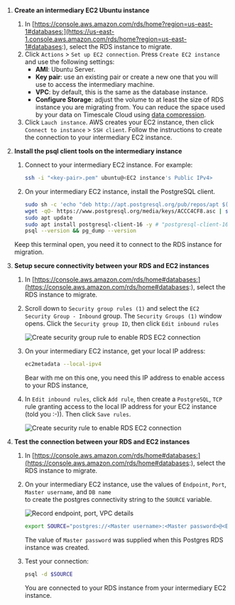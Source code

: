 
1. **Create an intermediary EC2 Ubuntu instance**
     
    1. In [https://console.aws.amazon.com/rds/home?region=us-east-1#databases:](https://us-east-1.console.aws.amazon.com/rds/home?region=us-east-1#databases:),
       select the RDS instance to migrate.
    1. Click `Actions` > `Set up EC2 connection`.
       Press `Create EC2 instance` and use the following settings:
        - **AMI**: Ubuntu Server.
        - **Key pair**: use an existing pair or create a new one that you will use to access the intermediary machine.
        - **VPC**: by default, this is the same as the database instance.
        - **Configure Storage**: adjust the volume to at least the size of RDS instance you are migrating from.
        You can reduce the space used by your data on Timescale Cloud using [data compression][data-compression].
    1. Click `Lauch instance`. AWS creates your EC2 instance, then click `Connect to instance` > `SSH client`.
       Follow the instructions to create the connection to your intermediary EC2 instance. 
1. **Install the psql client tools on the intermediary instance**
    1. Connect to your intermediary EC2 instance. For example:
       ```sh
       ssh -i "<key-pair>.pem" ubuntu@<EC2 instance's Public IPv4>
       ```
    1. On your intermediary EC2 instance, install the PostgreSQL client.
       ```sh
       sudo sh -c 'echo "deb http://apt.postgresql.org/pub/repos/apt $(lsb_release -cs)-pgdg main" > /etc/apt/sources.list.d/pgdg.list'
       wget -qO- https://www.postgresql.org/media/keys/ACCC4CF8.asc | sudo tee /etc/apt/trusted.gpg.d/pgdg.asc &>/dev/null
       sudo apt update
       sudo apt install postgresql-client-16 -y # "postgresql-client-16" if your source DB is using PG 16.
       psql --version && pg_dump --version
       ```
   
      Keep this terminal open, you need it to connect to the RDS instance for migration. 

1. **Setup secure connectivity between your RDS and EC2 instances**

   1. In [https://console.aws.amazon.com/rds/home#databases:](https://console.aws.amazon.com/rds/home#databases:),
       select the RDS instance to migrate.
   1. Scroll down to `Security group rules (1)` and select the `EC2 Security Group - Inbound` group. The
      `Security Groups (1)` window opens. Click the `Security group ID`, then click `Edit inbound rules`

      <img class="main-content__illustration"
      src="https://assets.timescale.com/docs/images/migrate/rds-add-security-rule-to-ec2-instance.svg"
      alt="Create security group rule to enable RDS EC2 connection"/>

   1. On your intermediary EC2 instance, get your local IP address:
      ```sh
      ec2metadata --local-ipv4
      ```
      Bear with me on this one, you need this IP address to enable access to your RDS instance,
   1. In `Edit inbound rules`, click `Add rule`, then create a `PostgreSQL`, `TCP` rule granting access
      to the local IP address for your EC2 instance (told you :-)). Then click `Save rules`. 

      <img class="main-content__illustration"
      src="https://assets.timescale.com/docs/images/migrate/rds-add-inbound-rule-for-ec2-instance.png"
      alt="Create security rule to enable RDS EC2 connection"/>

1. **Test the connection between your RDS and EC2 instances**

   1. In [https://console.aws.amazon.com/rds/home#databases:](https://console.aws.amazon.com/rds/home#databases:),
       select the RDS instance to migrate.
   1. On your intermediary EC2 instance, use the values of `Endpoint`, `Port`, `Master username`, and `DB name`  
      to create the postgres connectivity string to the `SOURCE` variable.
   
      <img class="main-content__illustration"
      src="https://assets.timescale.com/docs/images/migrate/migrate-source-rds-instance.svg"
      alt="Record endpoint, port, VPC details"/>

      ```sh
      export SOURCE="postgres://<Master username>:<Master password>@<Endpoint>:<Port>/<DB name>"
      ```
      The value of `Master password` was supplied when this Postgres RDS instance was created.

   1. Test your connection:
      ```sh
      psql -d $SOURCE 
      ```
      You are connected to your RDS instance from your intermediary EC2 instance.
   
[about-hypertables]: /use-timescale/:currentVersion:/hypertables/about-hypertables/
[data-compression]: /use-timescale/:currentVersion:/compression/about-compression/